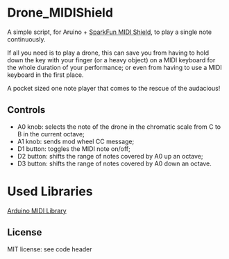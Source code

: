 # Drone_MIDIShield

A simple script, for Aruino + [SparkFun MIDI Shield](https://www.sparkfun.com/products/12898), to play a single note continuously. 

If all you need is to play a drone, this can save you from having to hold down the key with your finger (or a heavy object) on a MIDI keyboard for the whole duration of your performance; or even from having to use a MIDI keyboard in the first place. 

A pocket sized one note player that comes to the rescue of the audacious!  

## Controls

* A0 knob: selects the note of the drone in the chromatic scale from C to B in the current octave;
* A1 knob: sends mod wheel CC message;
* D1 button: toggles the MIDI note on/off;
* D2 button: shifts the range of notes covered by A0 up an octave;
* D3 button: shifts the range of notes covered by A0 down an octave.

# Used Libraries 
[Arduino MIDI Library](https://github.com/FortySevenEffects/arduino_midi_library)

## License 

MIT license: see code header

